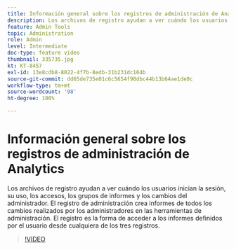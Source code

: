 ```yaml
---
title: Información general sobre los registros de administración de Analytics
description: Los archivos de registro ayudan a ver cuándo los usuarios inician la sesión, su uso, los accesos, los grupos de informes y los cambios del administrador. El registro de administración crea informes de todos los cambios realizados por los administradores en las herramientas de administración. El registro es la forma de acceder a los informes definidos por el usuario desde cualquiera de los tres registros.
feature: Admin Tools
topic: Administration
role: Admin
level: Intermediate
doc-type: feature video
thumbnail: 335735.jpg
kt: KT-8457
exl-id: 13e8cdb8-8022-4f7b-8edb-31b231dc164b
source-git-commit: dd65de735e01c6c5654f98dbc44b13b64ae1de0c
workflow-type: tm+mt
source-wordcount: '98'
ht-degree: 100%

---
```


# Información general sobre los registros de administración de Analytics

Los archivos de registro ayudan a ver cuándo los usuarios inician la sesión, su uso, los accesos, los grupos de informes y los cambios del administrador. El registro de administración crea informes de todos los cambios realizados por los administradores en las herramientas de administración. El registro es la forma de acceder a los informes definidos por el usuario desde cualquiera de los tres registros.


>[!VIDEO](https://video.tv.adobe.com/v/3418522/?quality=12&learn=on&captions=spa)
